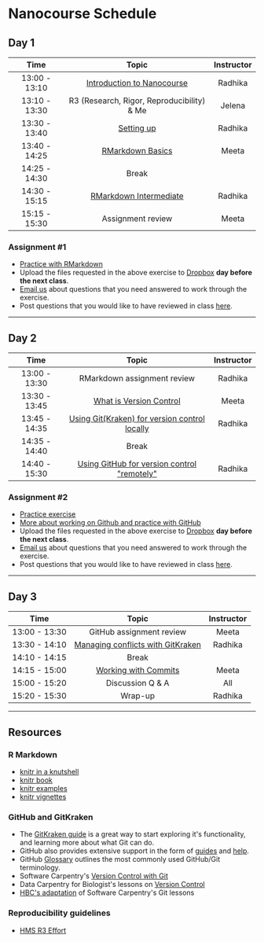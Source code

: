 # Nanocourse Schedule

## Day 1

| Time            |  Topic  | Instructor |
|:------------------------:|:------------------------------------------------:|:--------:|
| 13:00 - 13:10 | [Introduction to Nanocourse](../lectures/Intro_to_nanocourse.pdf) | Radhika |  
| 13:10 - 13:30 | R3 (Research, Rigor, Reproducibility) & Me | Jelena |
| 13:30 - 13:40 | [Setting up](../lectures/Setting-up.pdf) | Radhika | 
| 13:40 - 14:25 | [RMarkdown Basics](../lessons/01-Rmarkdown_basics.md) | Meeta |
| 14:25 - 14:30 | Break |  |
| 14:30 - 15:15 | [RMarkdown Intermediate](../lessons/02-Rmarkdown_intermediate.md) | Radhika |
| 15:15 - 15:30 | Assignment review | Meeta |

### Assignment #1

* [Practice with RMarkdown](../activities/Rmd_exercise4.md)
* Upload the files requested in the above exercise to [Dropbox](https://www.dropbox.com/request/XcDilfhxcdma2dALWUJa) **day before the next class**.
* [Email us](mailto:hbctraining@hsph.harvard.edu) about questions that you need answered to work through the exercise.
* Post questions that you would like to have reviewed in class [here](https://PollEv.com/discourses/weUDm3Q5QpbBVZMEYV2Sn/respond).

---

## Day 2

| Time            |  Topic  | Instructor |
|:------------------------:|:------------------------------------------------:|:--------:|
| 13:00 - 13:30 | RMarkdown assignment review | Radhika |
| 13:30 - 13:45 | [What is Version Control](../lessons/03_Intro_to_versioning.md) | Meeta |
| 13:45 - 14:35 | [Using Git(Kraken) for version control locally](../lessons/04_GitKraken.md) | Radhika |
| 14:35 - 14:40 | Break |  |
| 14:40 - 15:30 | [Using GitHub for version control "remotely"](../lessons/05_Github_remote1.md) | Radhika |

### Assignment #2

* [Practice exercise](../activities/git_exercise.md)
* [More about working on Github and practice with GitHub](../lessons/06_Github_remote2.md)
* Upload the files requested in the above exercise to [Dropbox](https://www.dropbox.com/request/8WcveeBj4Qc5WRhQqKFC) **day before the next class**.
* [Email us](mailto:hbctraining@hsph.harvard.edu) about questions that you need answered to work through the exercise.
* Post questions that you would like to have reviewed in class [here](https://PollEv.com/discourses/weUDm3Q5QpbBVZMEYV2Sn/respond).

---

## Day 3

| Time            |  Topic  | Instructor |
|:------------------------:|:------------------------------------------------:|:--------:|
| 13:00 - 13:30 | GitHub assignment review | Meeta |
| 13:30 - 14:10 | [Managing conflicts with GitKraken](../lessons/07_Managing_conflicts.md) | Radhika |
| 14:10 - 14:15 | Break | |
| 14:15 - 15:00 | [Working with Commits](../lessons/Working_with_commits.md) | Meeta |
| 15:00 - 15:20 | Discussion Q & A | All|
| 15:20 - 15:30 | Wrap-up | Radhika |

---

## Resources

### R Markdown
-   [knitr in a knutshell](http://kbroman.org/knitr_knutshell/)
-   [knitr book](https://www.amazon.com/gp/product/1498716962)
-   [knitr examples](https://yihui.name/knitr/demos)
-   [knitr vignettes](https://github.com/yihui/knitr/tree/master/vignettes)

### GitHub and GitKraken
* The [GitKraken guide](https://support.gitkraken.com/getting-started/guide) is a great way to start exploring it's functionality, and learning more about what Git can do.
* GitHub also provides extensive support in the form of [guides](https://guides.github.com/) and [help](https://help.github.com/).
* GitHub [Glossary](https://help.github.com/articles/github-glossary/) outlines the most commonly used GitHub/Git terminology.
* Software Carpentry's [Version Control with Git](https://swcarpentry.github.io/git-novice/)
* Data Carpentry for Biologist's lessons on [Version Control](https://datacarpentry.org/semester-biology/materials/version-control-R/)
* [HBC's adaptation](https://hbctraining.github.io/Training-modules/Git-Github/#contents) of Software Carpentry's Git lessons

### Reproducibility guidelines
* [HMS R3 Effort](https://ari.hms.harvard.edu/research-rigor-reproducibility/hms-r3-effort)

